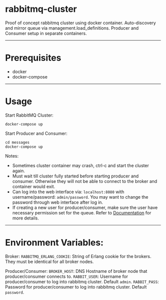 # rabbitmq-cluster
Proof of concept rabbitmq cluster using docker container. Auto-discovery and mirror queue via management.load_definitions. Producer and Consumer setup in separate containers.

---

# Prerequisites
- docker
- docker-compose

---

# Usage
Start RabbitMQ Cluster: 
```
docker-compose up
```

Start Producer and Consumer:
```
cd messages
docker-compose up
```

Notes:
- Sometimes cluster container may crash, ctrl-c and start the cluster again.
- Must wait till cluster fully started before starting producer and consumer. Otherwise they will not be able to connect to the broker and container would exit.
- Can log into the web interface via: `localhost:8080` with username/password: `admin/password`. You may want to change the password through web interface after log in.
- If creating a new user for producer/consumer, make sure the user have necessary permission set for the queue. Refer to [Documentation](https://www.rabbitmq.com/access-control.html) for more details.
---

# Environment Variables:
Broker:
`RABBITMQ_ERLANG_COOKIE`: String of Erlang cookie for the brokers. They must be identical for all broker nodes.

Producer/Consumer:
`BROKER_HOST`: DNS Hostname of broker node that producer/consumer connects to.
`RABBIT_USER`: Username for producer/consumer to log into rabbitmq cluster. Default `admin`.
`RABBIT_PASS`: Password for producer/consumer to log into rabbitmq cluster. Default `password`.
